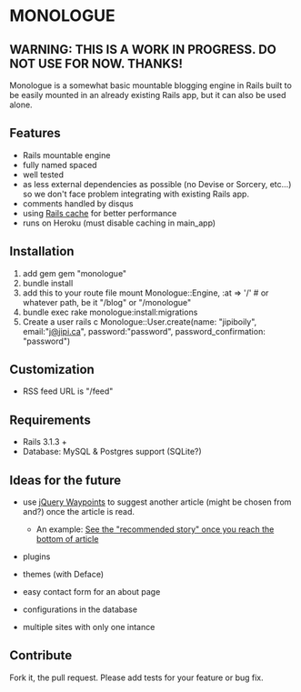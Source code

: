 # MONOLOGUE

## WARNING: THIS IS A WORK IN PROGRESS. DO NOT USE FOR NOW. THANKS!

Monologue is a somewhat basic mountable blogging engine in Rails built to be easily mounted in an already existing Rails app, but it can also be used alone.

## Features
- Rails mountable engine
- fully named spaced
- well tested
- as less external dependencies as possible (no Devise or Sorcery, etc…) so we don't face problem integrating with existing Rails app.
- comments handled by disqus
- using [Rails cache](http://edgeguides.rubyonrails.org/caching_with_rails.html) for better performance
- runs on Heroku (must disable caching in main_app)


## Installation

1. add gem
  gem "monologue"
2. bundle install
3. add this to your route file
  mount Monologue::Engine, :at => '/' # or whatever path, be it "/blog" or "/monologue"
4. bundle exec rake monologue:install:migrations
5. Create a user
  rails c
  Monologue::User.create(name: "jipiboily", email:"j@jipi.ca", password:"password", password_confirmation: "password")

## Customization

- RSS feed URL is "/feed"


## Requirements
- Rails 3.1.3 +
- Database: MySQL & Postgres support (SQLite?)

## Ideas for the future

- use [jQuery Waypoints](http://imakewebthings.github.com/jquery-waypoints/) to suggest another article (might be chosen from and?) once the article is read.
	- An example: [See the "recommended story" once you reach the bottom of article](http://www.readwriteweb.com/archives/the_other_1_people_who_still_use_ie6.php)

- plugins
- themes (with Deface)

- easy contact form for an about page
- configurations in the database

- multiple sites with only one intance

## Contribute

Fork it, the pull request. Please add tests for your feature or bug fix.